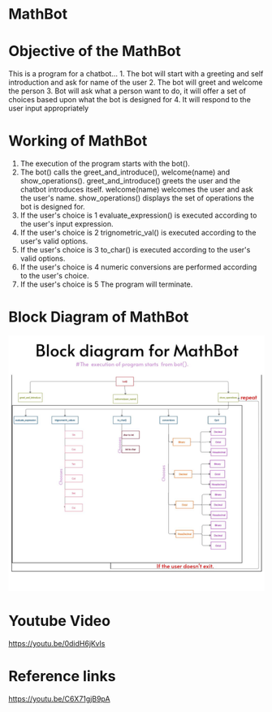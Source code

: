# MathBot
 
# Objective of the MathBot
  This is a program for a chatbot...
    1. The bot will start with a greeting and self introduction and ask for name of the user
    2. The bot will greet and welcome the person
    3. Bot will ask what a person want to do, it will offer a set of choices based upon what the bot is designed for
    4. It will respond to the user input appropriately 
    
# Working of MathBot
1. The execution of the program starts with the bot().
2. The bot() calls the greet_and_introduce(), welcome(name) and show_operations().
      greet_and_introduce() greets the user and the chatbot introduces itself.
      welcome(name) welcomes the user and ask the user's name.
      show_operations() displays the set of operations the bot is designed for.
3. If the user's choice is 1
      evaluate_expression() is executed according to the user's input expression.
4. If the user's choice is 2
      trignometric_val() is executed according to the user's valid options.
5. If the user's choice is 3
      to_char() is executed according to the user's valid options.
6. If the user's choice is 4
      numeric conversions are performed according to the user's choice.
7. If the user's choice is 5
      The program will terminate.
      
# Block Diagram of MathBot 
![](BlockDig.jpeg)

# Youtube Video
https://youtu.be/0didH6jKvIs

# Reference links 
https://youtu.be/C6X71gjB9pA
